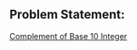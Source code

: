 ## Problem Statement:

[Complement of Base 10 Integer](https://leetcode.com/problems/complement-of-base-10-integer/#:~:text=Complement%20of%20Base%2010%20Integer%20%2D%20LeetCode&text=The%20complement%20of%20an%20integer,which%20is%20the%20integer%202%20.)